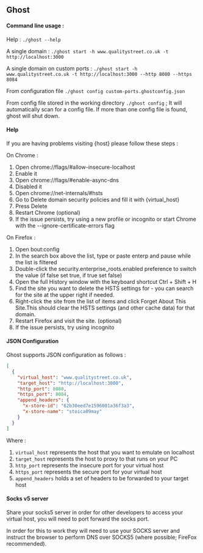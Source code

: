 ## Ghost

#### Command line usage :

Help : `./ghost --help`

A single domain : `./ghost start -h www.qualitystreet.co.uk -t http://localhost:3000`

A single domain on custom ports : `./ghost start -h www.qualitystreet.co.uk -t http://localhost:3000 --http 8080 --https 8084`

From configuration file `./ghost config custom-ports.ghostconfig.json`

From config file stored in the working directory  `./ghost config` ; It will automatically scan for a config file. If more than one config file is found, ghost will shut down.
#### Help

If you are having problems visiting {host} please follow these steps :

On Chrome :
1. Open chrome://flags/#allow-insecure-localhost
2. Enable it
3. Open chrome://flags/#enable-async-dns
4. Disabled it
5. Open chrome://net-internals/#hsts
6. Go to Delete domain security policies and fill it with {virtual_host}
7. Press Delete
8. Restart Chrome (optional)
9. If the issue persists, try using a new profile or incognito or start Chrome with the --ignore-certificate-errors flag

On Firefox :
1. Open bout:config
2. In the search box above the list, type or paste enterp and pause while the list is filtered
3. Double-click the security.enterprise_roots.enabled preference to switch the value (if false set true, if true set false)
4. Open the full History window with the keyboard shortcut Ctrl + Shift + H
5. Find the site you want to delete the HSTS settings for - you can search for the site at the upper right if needed.
6. Right-click the site from the list of items and click Forget About This Site.This should clear the HSTS settings (and other cache data) for that domain.
7. Restart Firefox and visit the site. (optional)
8. If the issue persists, try using incognito


#### JSON Configuration

Ghost supports JSON configuration as follows :

```json
[
  {
    "virtual_host": "www.qualitystreet.co.uk",
    "target_host": "http://localhost:3000",
    "http_port": 8080,
    "https_port": 8084,
    "append_headers": {
      "x-store-id": "62b30eed7e1596001a36f3a3",
      "x-store-name": "stoica09may"
    }
  }
]
```

Where :

1. `virtual_host` represents the host that you want to emulate on localhost
2. `target_host` represents the host to proxy to that runs on your PC
3. `http_port` represents the insecure port for your virtual host
4. `https_port` represents the secure port for your virtual host
5. `append_headers` holds a set of headers to be forwarded to your target host

#### Socks v5 server

Share your socks5 server in order for other developers to access your virtual host, you will need to port forward the socks port.

In order for this to work they will need to use your SOCKS server and instruct the browser to perform DNS over SOCKS5 (where possible; FireFox recommended).
